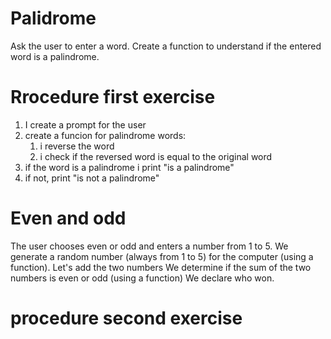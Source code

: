 # Palidrome

Ask the user to enter a word.
Create a function to understand if the entered word is a palindrome.

# Rrocedure first exercise

1. I create a prompt for the user
2. create a funcion for palindrome words:
   1. i reverse the word
   2. i check if the reversed word is equal to the original word
3. if the word is a palindrome i print "is a palindrome"
4. if not, print "is not a palindrome"

# Even and odd

The user chooses even or odd and enters a number from 1 to 5.
We generate a random number (always from 1 to 5) for the computer (using a function).
Let's add the two numbers
We determine if the sum of the two numbers is even or odd (using a function)
We declare who won.

# procedure second exercise
